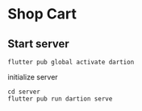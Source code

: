 # Shop Cart

## Start server

```
flutter pub global activate dartion
```

initialize server

```
cd server
flutter pub run dartion serve

```
